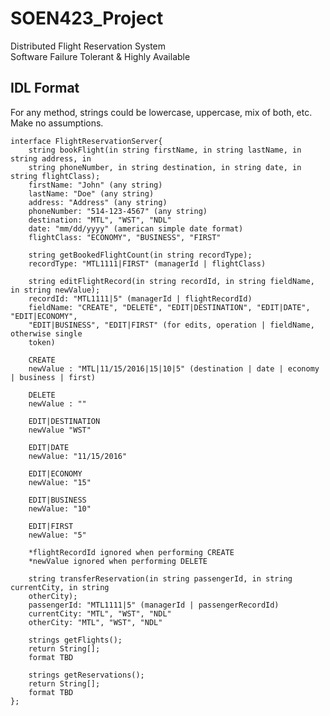 # SOEN423_Project
Distributed Flight Reservation System  
Software Failure Tolerant & Highly Available

## IDL Format  
For any method, strings could be lowercase, uppercase, mix of both, etc. Make no assumptions.

	interface FlightReservationServer{
		string bookFlight(in string firstName, in string lastName, in string address, in
		string phoneNumber, in string destination, in string date, in string flightClass);
		firstName: "John" (any string)
		lastName: "Doe" (any string)
		address: "Address" (any string)
		phoneNumber: "514-123-4567" (any string)
		destination: "MTL", "WST", "NDL"
		date: "mm/dd/yyyy" (american simple date format)
		flightClass: "ECONOMY", "BUSINESS", "FIRST"
		
		string getBookedFlightCount(in string recordType);	
		recordType: "MTL1111|FIRST" (managerId | flightClass)
		
		string editFlightRecord(in string recordId, in string fieldName, in string newValue);
		recordId: "MTL1111|5" (managerId | flightRecordId)
		fieldName: "CREATE", "DELETE", "EDIT|DESTINATION", "EDIT|DATE", "EDIT|ECONOMY",
		"EDIT|BUSINESS", "EDIT|FIRST" (for edits, operation | fieldName, otherwise single
		token)
		
		CREATE
		newValue : "MTL|11/15/2016|15|10|5" (destination | date | economy | business | first)
		
		DELETE
		newValue : ""
		
		EDIT|DESTINATION
		newValue "WST"
		
		EDIT|DATE
		newValue: "11/15/2016"
		
		EDIT|ECONOMY
		newValue: "15"
		
		EDIT|BUSINESS
		newValue: "10"
		
		EDIT|FIRST
		newValue: "5"
		
		*flightRecordId ignored when performing CREATE
		*newValue ignored when performing DELETE
		
		string transferReservation(in string passengerId, in string currentCity, in string
		otherCity);
		passengerId: "MTL1111|5" (managerId | passengerRecordId)
		currentCity: "MTL", "WST", "NDL"
		otherCity: "MTL", "WST", "NDL"
		
		strings getFlights();
		return String[];
		format TBD
		
		strings getReservations();
		return String[];
		format TBD
	};


